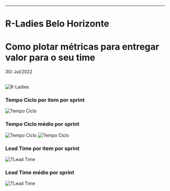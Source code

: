 __________________________________________

# R-Ladies Belo Horizonte
# Como plotar métricas para entregar valor para o seu time
30/ Jul/2022

\
![R-Ladies](https://github.com/RosanaFSS/R-Ladies-BH-Workshop-Metricas/blob/Base-de-dados/Agenda.jpg)

### Tempo Ciclo por item por sprint
![Tempo Ciclo](https://github.com/RosanaFSS/R-Ladies-BH-Workshop-Metricas/blob/Base-de-dados/Tempo%20Ciclo.jpg)

### Tempo Ciclo médio por sprint
![Tempo Ciclo](https://github.com/RosanaFSS/R-Ladies-BH-Workshop-Metricas/blob/Base-de-dados/Tempo%20Ciclo%2C%20geom%20point.jpg)
![Tempo Ciclo](https://github.com/RosanaFSS/R-Ladies-BH-Workshop-Metricas/blob/Base-de-dados/Tempo%20Ciclo%2C%20box%20plot.jpg)

### Lead Time por item por sprint
![TLead Time](https://github.com/RosanaFSS/R-Ladies-BH-Workshop-Metricas/blob/Base-de-dados/Tempo%20Ciclo.jpg)

### Lead Time médio por sprint
![TLead Time](https://github.com/RosanaFSS/R-Ladies-BH-Workshop-Metricas/blob/Base-de-dados/Lead%20Time.jpg)
